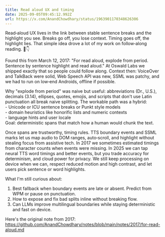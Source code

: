 ```yaml
---
title: Read aloud UX and timing
date: 2025-09-05T09:45:12.992Z
url: https://x.com/AnandChowdhary/status/1963901170348626306
---
```


Read‑aloud UX lives in the link between stable sentence breaks and the highlight you see. Breaks go off, you lose context. Timing goes off, the highlight lies. That simple idea drove a lot of my work on follow‑along reading. 📖👇  
  
Found this from March 12, 2017: "For read aloud, explode from period. Sentence by sentence highlight and read aloud." At Oswald Labs we shipped exactly that so people could follow along. Context then: VoiceOver and TalkBack were solid, Web Speech API was new, SSML was patchy, and we had to run on low‑end Androids, offline if possible.  
  
Why "explode from period" was naive but useful: abbreviations (Dr., U.S.), decimals (3.14), ellipses, quotes, emojis, and scripts that don't use Latin punctuation all break naive splitting. The workable path was a hybrid:  
\- Unicode or ICU sentence breaks or Punkt style models  
\- domain heuristics like honorific lists and numeric contexts  
\- language hints and user locale  
Goal: deterministic spans that match how a human would chunk the text.  
  
Once spans are trustworthy, timing rules. TTS boundary events and SSML marks let us map audio to DOM ranges, auto‑scroll, and highlight without stealing focus from assistive tech. In 2017 we sometimes estimated timings from character counts when events were missing. In 2025 we can tap neural TTS word timings and better events, but you trade accuracy for determinism, and cloud power for privacy. We still keep processing on device when we can, respect reduced motion and high contrast, and let users pick sentence or word highlights.  
  
What I'm still curious about:  
1) Best fallback when boundary events are late or absent. Predict from WPM or pause on punctuation.  
2) How to expose and fix bad splits inline without breaking flow.  
3) Can LLMs improve multilingual boundaries while staying deterministic and fast on device.  
  
Here's the original note from 2017: <https://github.com/AnandChowdhary/notes/blob/main/notes/2017/for-read-aloud.md>
